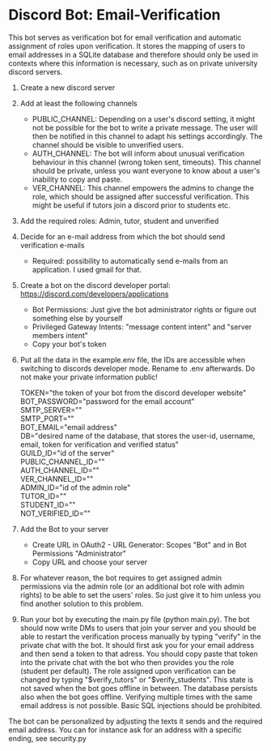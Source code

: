 # Discord Bot: Email-Verification

This bot serves as verification bot for email verification and automatic assignment of roles upon verification. It stores the mapping of users to email addresses in a SQLite database and therefore should only be used in contexts where this information is necessary, such as on private university discord servers.

1. Create a new discord server

2. Add at least the following channels
	- PUBLIC_CHANNEL: Depending on a user's discord setting, it might not be possible for the bot to write a private message. The user will then be notified in this channel to adapt his settings accordingly. The channel should be visible to unverified users.
	- AUTH_CHANNEL: The bot will inform about unusual verification behaviour in this channel (wrong token sent, timeouts). This channel should be private, unless you want everyone to know about a user's inability to copy and paste.
	- VER_CHANNEL: This channel empowers the admins to change the role, which should be assigned after successful verification. This might be useful if tutors join a discord prior to students etc.

3. Add the required roles: Admin, tutor, student and unverified

4. Decide for an e-mail address from which the bot should send verification e-mails
	- Required: possibility to automatically send e-mails from an application. I used gmail for that.

5. Create a bot on the discord developer portal: https://discord.com/developers/applications
	- Bot Permissions: Just give the bot administrator rights or figure out something else by yourself
	- Privileged Gateway Intents: "message content intent" and "server members intent"
	- Copy your bot's token

2. Put all the data in the example.env file, the IDs are accessible when switching to discords developer mode. Rename to .env afterwards. Do not make your private information public!

	TOKEN="the token of your bot from the discord developer website"
	BOT_PASSWORD="password for the email account"  
	SMTP_SERVER=""  
	SMTP_PORT=""  
	BOT_EMAIL="email address"  
	DB="desired name of the database, that stores the user-id, username, email, token for verification and verified status"  
	GUILD_ID="id of the server"  
	PUBLIC_CHANNEL_ID=""  
	AUTH_CHANNEL_ID=""  
	VER_CHANNEL_ID=""  
	ADMIN_ID="id of the admin role"  
	TUTOR_ID=""  
	STUDENT_ID=""  
	NOT_VERIFIED_ID=""  

7. Add the Bot to your server
	- Create URL in OAuth2 - URL Generator: Scopes "Bot" and in Bot Permissions "Administrator"
	- Copy URL and choose your server

8. For whatever reason, the bot requires to get assigned admin permissions via the admin role (or an additional bot role with admin rights) to be able to set the users' roles. So just give it to him unless you find another solution to this problem.

9. Run your bot by executing the main.py file (python main.py). The bot should now write DMs to users that join your server and you should be able to restart the verification process manually by typing "verify" in the private chat with the bot. It should first ask you for your email address and then send a token to that adress. You should copy paste that token into the private chat with the bot who then provides you the role (student per default). The role assigned upon verification can be changed by typing "$verify_tutors" or "$verify_students". This state is not saved when the bot goes offline in between. The database persists also when the bot goes offline. Verifying multiple times with the same email address is not possible. Basic SQL injections should be prohibited.

The bot can be personalized by adjusting the texts it sends and the required email address. You can for instance ask for an address with a specific ending, see security.py
